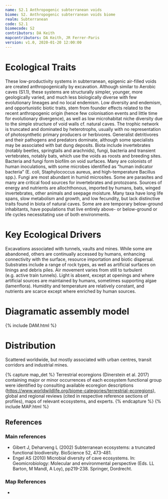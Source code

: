 ```yaml
---
name: S2.1 Anthropogenic subterranean voids
biome: S2. Anthropogenic subterranean voids biome
realm: Subterranean
code: S2.1
biomecode: S2
contributors: DA Keith
mapcontributors: DA Keith, JR Ferrer-Paris
version: v1.0, 2020-01-20 12:00:00
---
```

# Ecological Traits
 
These low-productivity systems in subterranean, epigenic air-filled voids are created anthropogenically by excavation. Although similar to Aerobic caves (S1.1), these systems are structurally simpler, younger, more geologically varied, and much less biologically diverse with few evolutionary lineages and no local endemism. Low diversity and endemism, and opportunistic biotic traits, stem from founder effects related to the recent anthropogenic origin (hence few colonisation events and little time for evolutionary divergence), as well as low microhabitat niche diversity due to the simple structure of void walls cf. natural caves. The trophic network is truncated and dominated by heterotrophs, usually with no representation of photosynthetic primary producers or herbivores. Generalist detritivores and their pathogens and predators dominate, although some specialists may be associated with bat dung deposits. Biota include invertebrates (notably beetles, springtails and arachnids), fungi, bacteria and transient vertebrates, notably bats, which use the voids as roosts and breeding sites. Bacteria and fungi form biofilm on void surfaces. Many are colonists of human inoculations, with some microbes  identified as “human indicator bacteria” (E. coli, Staphylococcus aureus, and high-temperature Bacillus spp.). Fungi are most abundant in humid microsites. Some are parasites and many are critical food sources for invertebrates and protozoans. Sources of energy and nutrients are allochthonous, imported by humans, bats, winged invertebrates, other animals and seepage moisture. Many taxa have long life spans, slow metabolism and growth, and low fecundity, but lack distinctive traits found in biota of natural caves. Some are are temporary below-ground inhabitants, have populations that live entirely above- or below-ground or life cycles necessitating use of both environments.
 
# Key Ecological Drivers
 
Excavations associated with tunnels, vaults and mines. While some are abandoned, others are continually accessed by humans, enhancing connectivity with the surface, resource importation and biotic dispersal. Substrates include a range of rock types, as well as artificial surfaces on linings and debris piles. Air movement varies from still to turbulent (e.g. active train tunnels). Light is absent, except at openings and where artificial sources are maintained by humans, sometimes supporting algae (lamenflora).  Humidity  and temperature are relatively constant, and nutrients are scarce except where enriched by human sources.
 
# Diagramatic assembly model
 
{% include DAM.html %}
 
# Distribution
 
Scattered worldwide, but mostly associated with urban centres, transit corridors and industrial mines.

{% capture map_det %}
Terrestrial ecoregions (Dinerstein et al. 2017) containing major or minor occurrences of each ecosystem functional group were identified by consulting available ecoregion descriptions (https://www.worldwildlife.org/biome-categories/terrestrial-ecoregions), global and regional reviews (cited in respective reference sections of profiles), maps of relevant ecosystems, and experts.
{% endcapture %}
{% include MAP.html %}

## References
### Main references
* Gibert J, Deharveng L (2002) Subterranean ecosystems: a truncated functional biodiversity. BioScience 52, 473-481.
* Engel AS (2010) Microbial diversity of cave ecosystems. In: Geomicrobiology: Molecular and environmental perspective (Eds. LL Barton, M Mandl, A Loy), pp219-238. Springer, Dordrecht. 
### Map References
* 
